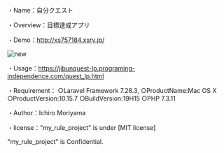 ・Name：自分クエスト

・Overview：目標達成アプリ

・Demo：http://xs757184.xsrv.jp/

![new](https://user-images.githubusercontent.com/69235148/99231744-5c7c6a00-2834-11eb-966e-c796f527e131.jpeg)

・Usage：https://jibunquest-lp.programing-independence.com/quest_lp.html

・Requirement：
    ○Laravel Framework 7.28.3,
    ○ProductName:Mac OS X
    ○ProductVersion:10.15.7 
    ○BuildVersion:19H15
    ○PHP 7.3.11

・Author：Ichiro Moriyama

・license："my_rule_project" is under [MIT license]

"my_rule_project" is Confidential.

